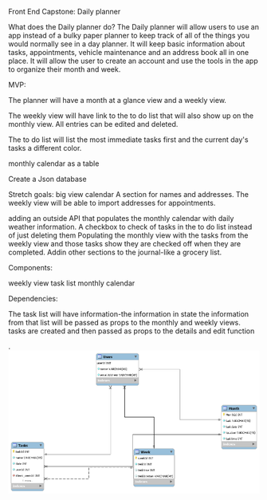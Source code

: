 Front End Capstone: Daily planner

What does the Daily planner do? The Daily planner will allow users to use an app instead of a bulky paper planner to keep track of all of the things you would normally see in a day planner. It will keep basic information about tasks, appointments, vehicle maintenance and an address book all in one place. It will allow the user to create an account and use the tools in the app to organize their month and week.

MVP:

The planner will have a month at a glance view and a weekly view.

The weekly view will have link to the to do list that will also show up on the monthly view. All entries can be edited and deleted.

The to do list will list the most immediate tasks first and the current day's tasks a different color.

monthly calendar as a table

Create a Json database

Stretch goals: big view calendar A section for names and addresses. The weekly view will be able to import addresses for appointments.

adding an outside API that populates the monthly calendar with daily weather information. A checkbox to check of tasks in the to do list instead of just deleting them Populating the monthly view with the tasks from the weekly view and those tasks show they are checked off when they are completed. Addin other sections to the journal-like a grocery list.

Components:

weekly view
task list
monthly calendar

Dependencies:

The task list will have information-the information in state the information from that list will be passed as props to the monthly and weekly views.
tasks are created and then passed as props to the details and edit function

.
![picture](images/capstoneplanner.png)
